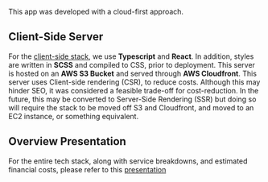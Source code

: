 This app was developed with a cloud-first approach. 

## Client-Side Server

For the [client-side stack](https://github.com/Documenting-Ukraine/War-Chronicle-Client-App), we use **Typescript** and **React**. In addition, styles are written in **SCSS** and compiled to CSS, prior to deployment. This server is hosted on an **AWS S3 Bucket** and served through **AWS Cloudfront**. This server uses Client-side rendering (CSR), to reduce costs. Although this may hinder SEO, it was considered a feasible trade-off for cost-reduction. In the future, this may be converted to Server-Side Rendering (SSR) but doing so will require the stack to be moved off S3 and Cloudfront, and moved to an EC2 instance, or something equivalent. 

## Overview Presentation
For the entire tech stack, along with service breakdowns, and estimated financial costs, please refer to this [presentation](https://docs.google.com/presentation/d/1rWaSkMQ7opej9cV37Axrmblcv2ZVQxvTvYXrlAES3S8/edit?usp=sharing)
